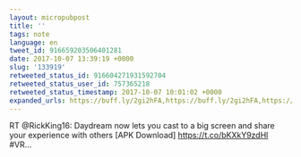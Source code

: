 ```yaml
---
layout: micropubpost
title: ''
tags: note
language: en
tweet_id: 916659203506401281
date: 2017-10-07 13:39:19 +0000
slug: '133919'
retweeted_status_id: 916604271931592704
retweeted_status_user_id: 757365218
retweeted_status_timestamp: 2017-10-07 10:01:02 +0000
expanded_urls: https://buff.ly/2gi2hFA,https://buff.ly/2gi2hFA,https://twitter.com/RickKing16/status/916604271931592704/photo/1
---
```

RT @RickKing16: Daydream now lets you cast to a big screen and share your experience with others [APK Download] https://t.co/bKXkY9zdHl #VR…
